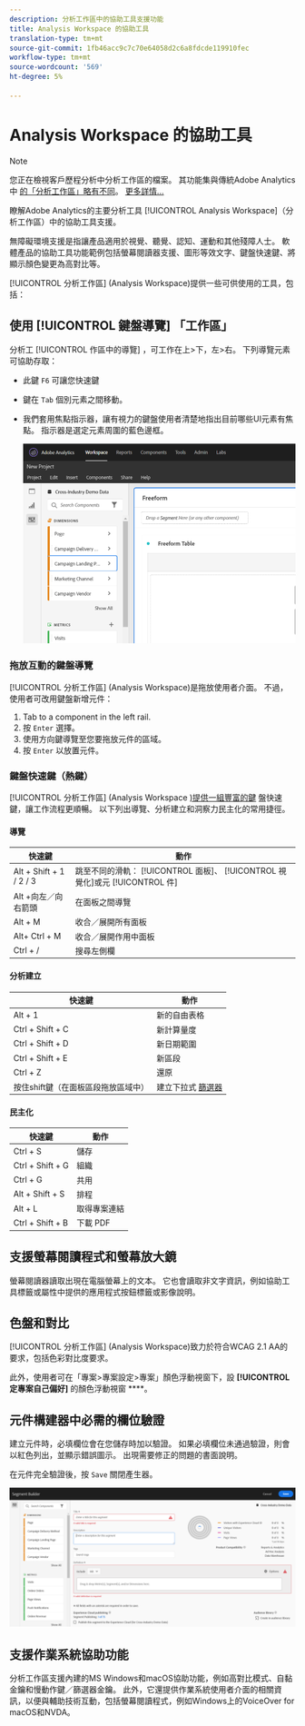 ```yaml
---
description: 分析工作區中的協助工具支援功能
title: Analysis Workspace 的協助工具
translation-type: tm+mt
source-git-commit: 1fb46acc9c7c70e64058d2c6a8fdcde119910fec
workflow-type: tm+mt
source-wordcount: '569'
ht-degree: 5%

---
```



# Analysis Workspace 的協助工具

>[!NOTE]
>
>您正在檢視客戶歷程分析中分析工作區的檔案。 其功能集與傳統Adobe Analytics中 [的「分析工作區」略有不同](https://docs.adobe.com/content/help/zh-Hant/analytics/analyze/analysis-workspace/home.html)。 [更多詳情...](/help/getting-started/cja-aa.md)

瞭解Adobe Analytics的主要分析工具 [!UICONTROL Analysis Workspace]（分析工作區）中的協助工具支援。

無障礙環境支援是指讓產品適用於視覺、聽覺、認知、運動和其他殘障人士。 軟體產品的協助工具功能範例包括螢幕閱讀器支援、圖形等效文字、鍵盤快速鍵、將顯示顏色變更為高對比等。

[!UICONTROL 分析工作區] (Analysis Workspace)提供一些可供使用的工具，包括：

## 使用 [!UICONTROL 鍵盤導覽] 「工作區」

分析工 [!UICONTROL 作區中的導覽] ，可工作在上>下，左>右。 下列導覽元素可協助存取：

* 此鍵 `F6` 可讓您快速鍵
* 鍵在 `Tab` 個別元素之間移動。
* 我們套用焦點指示器，讓有視力的鍵盤使用者清楚地指出目前哪些UI元素有焦點。 指示器是選定元素周圍的藍色邊框。

   ![焦點指標](assets/focus-indicator.png)

### 拖放互動的鍵盤導覽

[!UICONTROL 分析工作區] (Analysis Workspace)是拖放使用者介面。 不過，使用者可改用鍵盤新增元件：

1. Tab to a component in the left rail.
1. 按 `Enter` 選擇。
1. 使用方向鍵導覽至您要拖放元件的區域。
1. 按 `Enter` 以放置元件。

### 鍵盤快速鍵（熱鍵）

[!UICONTROL 分析工作區] (Analysis Workspace [)提供一組豐富的鍵](/help/analysis-workspace/build-workspace-project/fa-shortcut-keys.md) 盤快速鍵，讓工作流程更順暢。 以下列出導覽、分析建立和洞察力民主化的常用捷徑。

#### 導覽

| 快速鍵 | 動作 |
|---|---|
| Alt + Shift + 1 / 2 / 3 | 跳至不同的滑軌： [!UICONTROL 面板]、 [!UICONTROL 視覺化]或元 [!UICONTROL 件] |
| Alt +向左／向右箭頭 | 在面板之間導覽 |
| Alt + M | 收合／展開所有面板 |
| Alt+ Ctrl + M | 收合／展開作用中面板 |
| Ctrl + / | 搜尋左側欄 |

#### 分析建立

| 快速鍵 | 動作 |
|---|---|
| Alt + 1 | 新的自由表格 |
| Ctrl + Shift + C | 新計算量度 |
| Ctrl + Shift + D | 新日期範圍 |
| Ctrl + Shift + E | 新區段 |
| Ctrl + Z | 還原 |
| 按住shift鍵（在面板區段拖放區域中） | 建立下拉式 [篩選器](https://docs.adobe.com/content/help/en/analytics-learn/tutorials/analysis-workspace/using-panels/using-drop-down-filters.html) |

#### 民主化

| 快速鍵 | 動作 |
|---|---|
| Ctrl + S | 儲存 |
| Ctrl + Shift + G | 組織 |
| Ctrl + G | 共用 |
| Alt + Shift + S | 排程 |
| Alt + L | 取得專案連結 |
| Ctrl + Shift + B | 下載 PDF |

## 支援螢幕閱讀程式和螢幕放大鏡

螢幕閱讀器讀取出現在電腦螢幕上的文本。 它也會讀取非文字資訊，例如協助工具標籤或屬性中提供的應用程式按鈕標籤或影像說明。

## 色盤和對比

[!UICONTROL 分析工作區] (Analysis Workspace)致力於符合WCAG 2.1 AA的要求，包括色彩對比度要求。

此外，使用者可在「專案>專案設定>專案」顏色浮動視窗下，設 **[!UICONTROL 定專案自己偏好]** 的顏色浮動視窗 ****[](/help/analysis-workspace/build-workspace-project/color-palettes.md)。

## 元件構建器中必需的欄位驗證

建立元件時，必填欄位會在您儲存時加以驗證。 如果必填欄位未通過驗證，則會以紅色列出，並顯示錯誤圖示。 出現需要修正的問題的書面說明。

在元件完全驗證後，按 `Save` 關閉產生器。

![錯誤驗證](assets/error-validation.png)

## 支援作業系統協助功能

分析工作區支援內建的MS Windows和macOS協助功能，例如高對比模式、自黏金鑰和慢動作鍵／篩選器金鑰。 此外，它還提供作業系統使用者介面的相關資訊，以便與輔助技術互動，包括螢幕閱讀程式，例如Windows上的VoiceOver for macOS和NVDA。